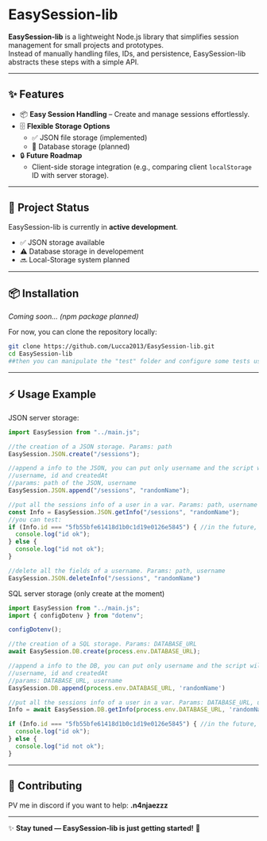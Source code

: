 # EasySession-lib

**EasySession-lib** is a lightweight Node.js library that simplifies session management for small projects and prototypes.  
Instead of manually handling files, IDs, and persistence, EasySession-lib abstracts these steps with a simple API.

---

## ✨ Features

- 📦 **Easy Session Handling** – Create and manage sessions effortlessly.
- 🗄️ **Flexible Storage Options**
  - ✅ JSON file storage (implemented)
  - 🚧 Database storage (planned)
- 🔒 **Future Roadmap**
  - Client-side storage integration (e.g., comparing client `localStorage` ID with server storage).

---

## 🚧 Project Status

EasySession-lib is currently in **active development**.

- ✅ JSON storage available
- ⚠️ Database storage in developement
- 🔜 Local-Storage system planned

---

## 📦 Installation

_Coming soon... (npm package planned)_

For now, you can clone the repository locally:

```bash
git clone https://github.com/Lucca2013/EasySession-lib.git
cd EasySession-lib
##then you can manipulate the "test" folder and configure some tests using npm test (remember to configure in package.json)
```

---

## ⚡ Usage Example

JSON server storage:

```js
import EasySession from "../main.js";

//the creation of a JSON storage. Params: path
EasySession.JSON.create("/sessions");

//append a info to the JSON, you can put only username and the script will create the fields:
//username, id and createdAt
//params: path of the JSON, username
EasySession.JSON.append("/sessions", "randomName");

//put all the sessions info of a user in a var. Params: path, username
const Info = EasySession.JSON.getInfo("/sessions", "randomName");
//you can test:
if (Info.id === "5fb55bfe61418d1b0c1d19e0126e5845") { //in the future, you will put the id who is in the LocalStorage of the user to compare
  console.log("id ok"); 
} else {
  console.log("id not ok");
}

//delete all the fields of a username. Params: path, username
EasySession.JSON.deleteInfo("/sessions", "randomName")
```

SQL server storage (only create at the moment)

```js
import EasySession from "../main.js";
import { configDotenv } from "dotenv";

configDotenv(); 

//the creation of a SQL storage. Params: DATABASE_URL
await EasySession.DB.create(process.env.DATABASE_URL);

//append a info to the DB, you can put only username and the script will create the fields:
//username, id and createdAt
//params: DATABASE_URL, username
EasySession.DB.append(process.env.DATABASE_URL, 'randomName')

//put all the sessions info of a user in a var. Params: DATABASE_URL, username
Info = await EasySession.DB.getInfo(process.env.DATABASE_URL, 'randomName')

if (Info.id === "5fb55bfe61418d1b0c1d19e0126e5845") { //in the future, you will put the id who is in the LocalStorage of the user to compare
  console.log("id ok"); 
} else {
  console.log("id not ok");
}

```

---

## 🤝 Contributing

PV me in discord if you want to help:
**.n4njaezzz**

---

✨ **Stay tuned — EasySession-lib is just getting started!** 🚀
